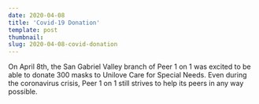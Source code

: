 ```yaml
---
date: 2020-04-08
title: 'Covid-19 Donation'
template: post
thumbnail:
slug: 2020-04-08-covid-donation
---
```

On April 8th, the San Gabriel Valley branch of Peer 1 on 1 was excited to be able to donate 300 masks to Unilove Care for Special Needs. Even during the coronavirus crisis, Peer 1 on 1 still strives to help its peers in any way possible.
